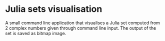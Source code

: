 # Julia sets visualisation

A small command line application that visualises a Julia set computed from 2 complex numbers given through command line input.
The output of the set is saved as bitmap image.
